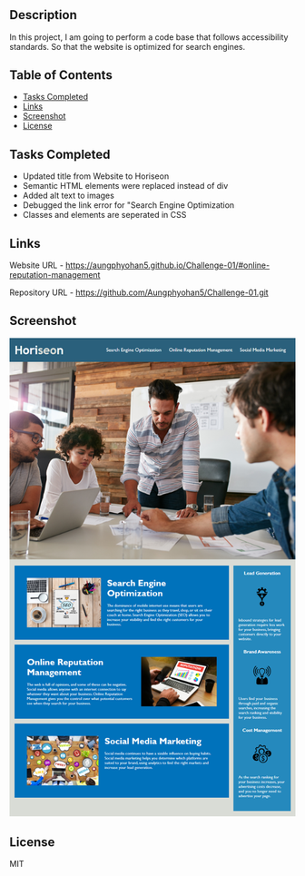 
# <Horiseon>

## Description
In this project, I am going to perform a code base that follows accessibility standards. So that the website is optimized for search engines.


## Table of Contents

- [Tasks Completed](#TaskCompleted)
- [Links](#Links)
- [Screenshot](#Screenshot)
- [License](#license)

## Tasks Completed

- Updated title from Website to Horiseon
- Semantic HTML elements were replaced instead of div
- Added alt text to images
- Debugged the link error for "Search Engine Optimization
- Classes and elements are seperated in CSS


## Links

Website URL     - https://aungphyohan5.github.io/Challenge-01/#online-reputation-management

Repository URL  - https://github.com/Aungphyohan5/Challenge-01.git

## Screenshot

![App Screenshot](./assets/images/01-html-css-git-homework.png)

## License

MIT
